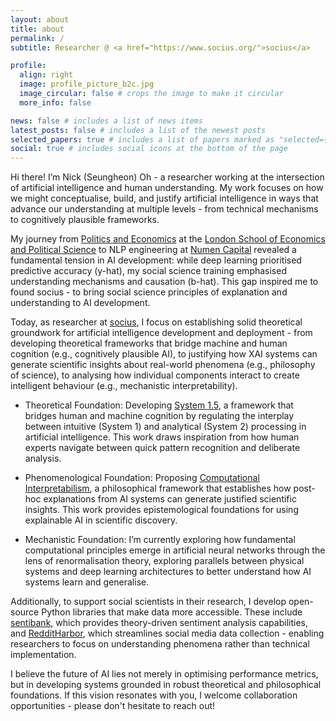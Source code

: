 ```yaml
---
layout: about
title: about
permalink: /
subtitle: Researcher @ <a href="https://www.socius.org/">socius</a>

profile:
  align: right
  image: profile_picture_b2c.jpg
  image_circular: false # crops the image to make it circular
  more_info: false

news: false # includes a list of news items
latest_posts: false # includes a list of the newest posts
selected_papers: true # includes a list of papers marked as "selected={true}"
social: true # includes social icons at the bottom of the page
---
```


Hi there! I’m Nick (Seungheon) Oh - a researcher working at the intersection of artificial intelligence and human understanding. My work focuses on how we might conceptualise, build, and justify artificial intelligence in ways that advance our understanding at multiple levels - from technical mechanisms to cognitively plausible frameworks.

My journey from [Politics and Economics](https://www.lse.ac.uk/study-at-lse/undergraduate/degree-programmes-2024/bsc-politics-and-economics) at the [London School of Economics and Political Science](https://www.lse.ac.uk/) to NLP engineering at [Numen Capital](https://numencapital.com/) revealed a fundamental tension in AI development: while deep learning prioritised predictive accuracy (y-hat), my social science training emphasised understanding mechanisms and causation (b-hat). This gap inspired me to found socius - to bring social science principles of explanation and understanding to AI development.

Today, as researcher at [socius](https://socius.org/), I focus on establishing solid theoretical groundwork for artificial intelligence development and deployment - from developing theoretical frameworks that bridge machine and human cognition (e.g., cognitively plausible AI), to justifying how XAI systems can generate scientific insights about real-world phenomena (e.g., philosophy of science), to analysing how individual components interact to create intelligent behaviour (e.g., mechanistic interpretability).

* Theoretical Foundation: Developing [System 1.5](https://nips.cc/virtual/2024/104306), a framework that bridges human and machine cognition by regulating the interplay between intuitive (System 1) and analytical (System 2) processing in artificial intelligence. This work draws inspiration from how human experts navigate between quick pattern recognition and deliberate analysis.

* Phenomenological Foundation: Proposing [Computational Interpretabilism](https://nips.cc/virtual/2024/99151), a philosophical framework that establishes how post-hoc explanations from AI systems can generate justified scientific insights. This work provides epistemological foundations for using explainable AI in scientific discovery.

* Mechanistic Foundation: I’m currently exploring how fundamental computational principles emerge in artificial neural networks through the lens of renormalisation theory, exploring parallels between physical systems and deep learning architectures to better understand how AI systems learn and generalise.

Additionally, to support social scientists in their research, I develop open-source Python libraries that make data more accessible. These include [sentibank](https://github.com/socius-org/sentibank), which provides theory-driven sentiment analysis capabilities, and [RedditHarbor](https://github.com/socius-org/RedditHarbor), which streamlines social media data collection - enabling researchers to focus on understanding phenomena rather than technical implementation.

I believe the future of AI lies not merely in optimising performance metrics, but in developing systems grounded in robust theoretical and philosophical foundations. If this vision resonates with you, I welcome collaboration opportunities - please don't hesitate to reach out!